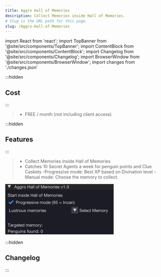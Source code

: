 ```yaml
---
title: Aggro Hall of Memories
description: Collect Memories inside Hall of Memories.
# Slug is the URL path for this page.
slug: /Aggro-Hall-of-Memories
---
```


import React from 'react';
import TopBanner from '@site/src/components/TopBanner';
import ContentBlock from '@site/src/components/ContentBlock';
import Changelog from '@site/src/components/Changelog';
import BrowserWindow from '@site/src/components/BrowserWindow';
import changes from './changes.json'

<TopBanner title="Aggro Hall of Memories" version="v1.0.6" author="Aggro" skill="Divination">
</TopBanner>

:::hidden

## Cost

:::

<ContentBlock title="Cost">

> - FREE / month (not including client access)

</ContentBlock>

:::hidden

## Features

:::

<ContentBlock title="Features">

> - Collect Memories inside Hall of Memories
> - Catches 10 Secret Agents a week for penguin points and Clue Caskets
>   -Progressive mode: Best XP based on Divination level
>   -Manual mode: Choose the memory to collect.

![Example](01AggroHallofMemories.png)

</ContentBlock>

:::hidden

## Changelog

:::

<Changelog changes={changes}>

</Changelog>
